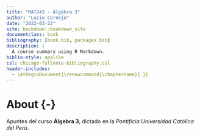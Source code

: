 ```yaml
--- 
title: "MAT243 - Álgebra 3"
author: "Lucio Cornejo"
date: "2022-03-22"
site: bookdown::bookdown_site
documentclass: book
bibliography: [book.bib, packages.bib]
description: |
  A course summary using R Markdown.
biblio-style: apalike
csl: chicago-fullnote-bibliography.csl
header-includes:
  - \AtBeginDocument{\renewcommand{\chaptername}{ }}
---
```


# About {-}



Apuntes del curso **Álgebra 3**,
dictado en la _Pontificia Universidad Católica del Perú_.

